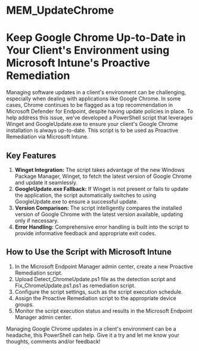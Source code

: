 # MEM_UpdateChrome
<h1>Keep Google Chrome Up-to-Date in Your Client's Environment using Microsoft Intune's Proactive Remediation</h1>

<p>Managing software updates in a client's environment can be challenging, especially when dealing with applications like Google Chrome. In some cases, Chrome continues to be flagged as a top recommendation in Microsoft Defender for Endpoint, despite having update policies in place. To help address this issue, we've developed a PowerShell script that leverages Winget and GoogleUpdate.exe to ensure your client's Google Chrome installation is always up-to-date. This script is to be used as Proactive Remediation via Microsoft Intune.</p>

<h2>Key Features</h2>
    <ol>
        <li><b>Winget Integration:</b> The script takes advantage of the new Windows Package Manager, Winget, to fetch the latest version of Google Chrome and update it seamlessly.</li>
        <li><b>GoogleUpdate.exe Fallback:</b> If Winget is not present or fails to update the application, the script automatically switches to using GoogleUpdate.exe to ensure a successful update.</li>
        <li><b>Version Comparison:</b> The script intelligently compares the installed version of Google Chrome with the latest version available, updating only if necessary.</li>
        <li><b>Error Handling:</b> Comprehensive error handling is built into the script to provide informative feedback and appropriate exit codes.</li>
    </ol>
    
 <h2>How to Use the Script with Microsoft Intune</h2>
    <ol>
        <li>In the Microsoft Endpoint Manager admin center, create a new Proactive Remediation script.</li>
        <li>Upload Detect_ChromeUpdate.ps1 file as the detection script and Fix_ChromeUpdate.ps1.ps1 as remediation script.</li>
        <li>Configure the script settings, such as the script execution schedule.</li>
        <li>Assign the Proactive Remediation script to the appropriate device groups.</li>
        <li>Monitor the script execution status and results in the Microsoft Endpoint Manager admin center.</li>
    </ol>
    
   <p>Managing Google Chrome updates in a client's environment can be a headache, this PowerShell can help. Give it a try and let me know your thoughts, comments and/or feedback!</p>



